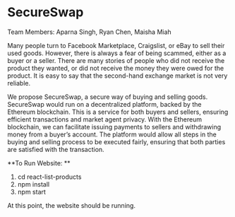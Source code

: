 # SecureSwap

Team Members: Aparna Singh, Ryan Chen, Maisha Miah

Many people turn to Facebook Marketplace, Craigslist, or eBay to sell their used goods. However, there is always a fear of being scammed, either as a buyer or a seller. There are many stories of people who did not receive the product they wanted, or did not receive the money they were owed for the product. It is easy to say that the second-hand exchange market is not very reliable. 

We propose SecureSwap, a secure way of buying and selling goods. SecureSwap would run on a decentralized platform, backed by the Ethereum blockchain. This is a service for both buyers and sellers, ensuring efficient transactions and market agent privacy. With the Ethereum blockchain, we can facilitate issuing payments to sellers and withdrawing money from a buyer’s account. The platform would allow all steps in the buying and selling process to be executed fairly, ensuring that both parties are satisfied with the transaction. 



**To Run Website: **

1. cd react-list-products
2. npm install
3. npm start

At this point, the website should be running.
